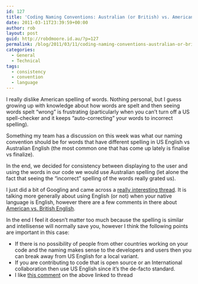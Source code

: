 ```yaml
---
id: 127
title: 'Coding Naming Conventions: Australian (or British) vs. American English'
date: 2011-03-11T23:39:59+00:00
author: rob
layout: post
guid: http://robdmoore.id.au/?p=127
permalink: /blog/2011/03/11/coding-naming-conventions-australian-or-british-vs-american-english/
categories:
  - General
  - Technical
tags:
  - consistency
  - convention
  - language
---
```

I really dislike American spelling of words. Nothing personal, but I guess growing up with knowledge about how words are spelt and then seeing words spelt &#8220;wrong&#8221; is frustrating (particularly when you can&#8217;t turn off a US spell-checker and it keeps &#8220;auto-correcting&#8221; your words to incorrect spelling).

Something my team has a discussion on this week was what our naming convention should be for words that have different spelling in US English vs Australian English (the most common one that has come up lately is finalise vs finalize).
  
<!--more-->

In the end, we decided for consistency between displaying to the user and using the words in our code we would use Australian spelling (let alone the fact that seeing the &#8220;incorrect&#8221; spelling of the words really grated us).

I just did a bit of Googling and came across a [really interesting thread](http://programmers.stackexchange.com/questions/1483/do-people-in-non-english-speaking-countries-code-in-english). It is talking more generally about using English (or not) when your native language is English, however there are a few comments in there about [American vs. British English](http://programmers.stackexchange.com/questions/1483/do-people-in-non-english-speaking-countries-code-in-english/1727#1727).

In the end I feel it doesn&#8217;t matter too much because the spelling is similar and intellisense will normally save you, however I think the following points are important in this case:

  * If there is no possibility of people from other countries working on your code and the naming makes sense to the developers and users then you can break away from US English for a local variant.
  * If you are contributing to code that is open source or an International collaboration then use US English since it&#8217;s the de-facto standard.
  * I like [this comment](http://programmers.stackexchange.com/questions/1483/do-people-in-non-english-speaking-countries-code-in-english/1687#1687) on the above linked to thread